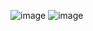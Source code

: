 ![image](https://github.com/SeyaPrakash/Simple_Fans_Booking_Page/assets/127505745/74d5c642-5a45-462b-bc3f-60137d593c6d)
![image](https://github.com/SeyaPrakash/Simple_Fans_Booking_Page/assets/127505745/246849f1-0281-4aa3-9aee-f2c6c7fc5ff1)
